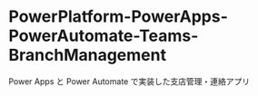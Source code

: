 # PowerPlatform-PowerApps-PowerAutomate-Teams-BranchManagement
 Power Apps と Power Automate で実装した支店管理・連絡アプリ
